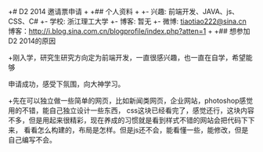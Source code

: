 +# D2 2014 邀请票申请
+
+## 个人资料
+
+- 兴趣: 前端开发、JAVA、js、CSS、C#
+- 学校: 浙江理工大学
+- 博客: 暂无
+- 微博: tiaotiao222@sina.cn
   博客：http://i.blog.sina.com.cn/blogprofile/index.php?atten=1
+
+## 想参加D2 2014的原因

+刚入学，研究生研究方向定为前端开发，一直很感兴趣，也一直在自学，希望能够

申请成功，感受下氛围，向大神学习。

+先在可以独立做一些简单的网页，比如新闻类网页，企业网站，photoshop感觉用的不错，能自己独立设计一些东西，
css这块已经看完了，感觉还行，这块内容不多，但是用起来很精彩，现在养成的习惯就是看到样式不错的网站会把代码下下来，
看看怎么构建的，布局是怎样。但是js还不会，能看懂一些，能修改，但是自己编写不会。
